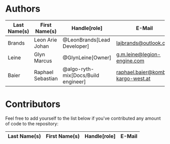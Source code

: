 # Authors

| Last Name(s) | First Name(s)     | Handle[role]                           | E-Mail                            |
|--------------|-------------------|----------------------------------------|-----------------------------------|
| Brands       | Leon Arie Johan   | @LeonBrands[Lead Developer]            | lajbrands@outlook.com             |
| Leine        | Glyn Marcus       | @GlynLeine[Owner]                      | g.m.leine@legion-engine.com       |
| Baier        | Raphael Sebastian | @algo-ryth-mix[Docs/Build engineer]    | raphael.baier@kombi-kargo-west.at |

# Contributors
Feel free to add yourself to the list below if you've contributed any amount of code to the repository:

| Last Name(s) | First Name(s)     | Handle[role]                           | E-Mail                            |
|--------------|-------------------|----------------------------------------|-----------------------------------|
